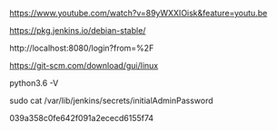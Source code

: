 https://www.youtube.com/watch?v=89yWXXIOisk&feature=youtu.be

https://pkg.jenkins.io/debian-stable/

http://localhost:8080/login?from=%2F

https://git-scm.com/download/gui/linux

python3.6 -V

sudo cat /var/lib/jenkins/secrets/initialAdminPassword

039a358c0fe642f091a2ececd6155f74



